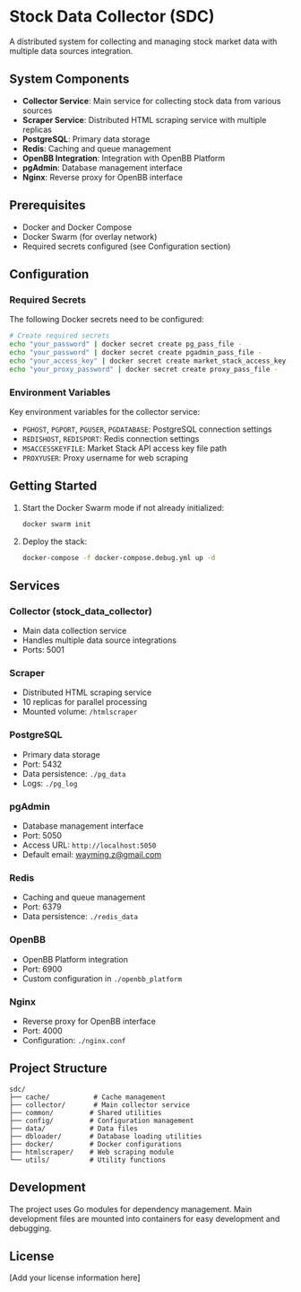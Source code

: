 # Stock Data Collector (SDC)

A distributed system for collecting and managing stock market data with multiple data sources integration.

## System Components

- **Collector Service**: Main service for collecting stock data from various sources
- **Scraper Service**: Distributed HTML scraping service with multiple replicas
- **PostgreSQL**: Primary data storage
- **Redis**: Caching and queue management
- **OpenBB Integration**: Integration with OpenBB Platform
- **pgAdmin**: Database management interface
- **Nginx**: Reverse proxy for OpenBB interface

## Prerequisites

- Docker and Docker Compose
- Docker Swarm (for overlay network)
- Required secrets configured (see Configuration section)

## Configuration

### Required Secrets

The following Docker secrets need to be configured:

```bash
# Create required secrets
echo "your_password" | docker secret create pg_pass_file -
echo "your_password" | docker secret create pgadmin_pass_file -
echo "your_access_key" | docker secret create market_stack_access_key -
echo "your_proxy_password" | docker secret create proxy_pass_file -
```

### Environment Variables

Key environment variables for the collector service:
- `PGHOST`, `PGPORT`, `PGUSER`, `PGDATABASE`: PostgreSQL connection settings
- `REDISHOST`, `REDISPORT`: Redis connection settings
- `MSACCESSKEYFILE`: Market Stack API access key file path
- `PROXYUSER`: Proxy username for web scraping

## Getting Started

1. Start the Docker Swarm mode if not already initialized:
   ```bash
   docker swarm init
   ```

2. Deploy the stack:
   ```bash
   docker-compose -f docker-compose.debug.yml up -d
   ```

## Services

### Collector (stock_data_collector)
- Main data collection service
- Handles multiple data source integrations
- Ports: 5001

### Scraper
- Distributed HTML scraping service
- 10 replicas for parallel processing
- Mounted volume: `/htmlscraper`

### PostgreSQL
- Primary data storage
- Port: 5432
- Data persistence: `./pg_data`
- Logs: `./pg_log`

### pgAdmin
- Database management interface
- Port: 5050
- Access URL: `http://localhost:5050`
- Default email: wayming.z@gmail.com

### Redis
- Caching and queue management
- Port: 6379
- Data persistence: `./redis_data`

### OpenBB
- OpenBB Platform integration
- Port: 6900
- Custom configuration in `./openbb_platform`

### Nginx
- Reverse proxy for OpenBB interface
- Port: 4000
- Configuration: `./nginx.conf`

## Project Structure

```
sdc/
├── cache/           # Cache management
├── collector/       # Main collector service
├── common/         # Shared utilities
├── config/         # Configuration management
├── data/           # Data files
├── dbloader/       # Database loading utilities
├── docker/         # Docker configurations
├── htmlscraper/    # Web scraping module
└── utils/          # Utility functions
```

## Development

The project uses Go modules for dependency management. Main development files are mounted into containers for easy development and debugging.

## License

[Add your license information here]

